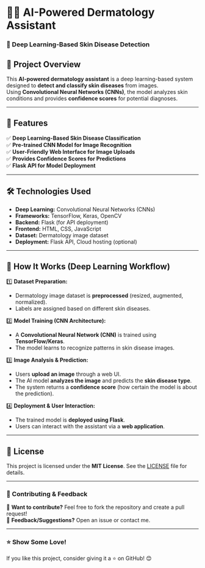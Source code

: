 # 🧑‍⚕️ AI-Powered Dermatology Assistant  
### 🔬 Deep Learning-Based Skin Disease Detection  

## 📌 Project Overview  
This **AI-powered dermatology assistant** is a deep learning-based system designed to **detect and classify skin diseases** from images.  
Using **Convolutional Neural Networks (CNNs)**, the model analyzes skin conditions and provides **confidence scores** for potential diagnoses.  

---

## 🚀 Features  
✅ **Deep Learning-Based Skin Disease Classification**  
✅ **Pre-trained CNN Model for Image Recognition**  
✅ **User-Friendly Web Interface for Image Uploads**  
✅ **Provides Confidence Scores for Predictions**  
✅ **Flask API for Model Deployment**  

---

## 🛠 Technologies Used  
- **Deep Learning:** Convolutional Neural Networks (CNNs)  
- **Frameworks:** TensorFlow, Keras, OpenCV  
- **Backend:** Flask (for API deployment)  
- **Frontend:** HTML, CSS, JavaScript  
- **Dataset:** Dermatology image dataset  
- **Deployment:** Flask API, Cloud hosting (optional)  


---

## 🔬 How It Works (Deep Learning Workflow)  
1️⃣ **Dataset Preparation:**  
   - Dermatology image dataset is **preprocessed** (resized, augmented, normalized).  
   - Labels are assigned based on different skin diseases.  

2️⃣ **Model Training (CNN Architecture):**  
   - A **Convolutional Neural Network (CNN)** is trained using **TensorFlow/Keras**.  
   - The model learns to recognize patterns in skin disease images.  

3️⃣ **Image Analysis & Prediction:**  
   - Users **upload an image** through a web UI.  
   - The AI model **analyzes the image** and predicts the **skin disease type**.  
   - The system returns a **confidence score** (how certain the model is about the prediction).  

4️⃣ **Deployment & User Interaction:**  
   - The trained model is **deployed using Flask**.  
   - Users can interact with the assistant via a **web application**.  

---

## 📜 License  
This project is licensed under the **MIT License**. See the [LICENSE](LICENSE.txt) file for details.  

---

### **💬 Contributing & Feedback**  
👥 **Want to contribute?** Feel free to fork the repository and create a pull request!  
📩 **Feedback/Suggestions?** Open an issue or contact me.  

---

### **⭐ Show Some Love!**  
If you like this project, consider giving it a ⭐ on GitHub! 😊  

